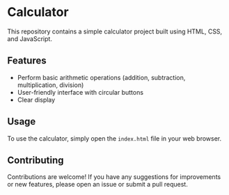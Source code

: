 # Calculator

This repository contains a simple calculator project built using HTML, CSS, and JavaScript.

## Features

- Perform basic arithmetic operations (addition, subtraction, multiplication, division)
- User-friendly interface with circular buttons
- Clear display

## Usage

To use the calculator, simply open the `index.html` file in your web browser.

## Contributing

Contributions are welcome! If you have any suggestions for improvements or new features, please open an issue or submit a pull request.

